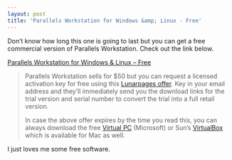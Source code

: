 ```yaml
---
layout: post
title: 'Parallels Workstation for Windows &amp; Linux - Free'
---
```

Don’t know how long this one is going to last but you can get a free commercial version of Parallels Workstation. Check out the link below.

[Parallels Workstation for Windows & Linux – Free](http://www.labnol.org/software/download-parallels-workstation-free/6297/)

> Parallels Workstation sells for $50 but you can request a licensed activation key for free using this [Lunarpages offer](http://www.parallels.com/getkey/lunarp/). Key in your email address and they’ll immediately send you the download links for the trial version and serial number to convert the trial into a full retail version.
> 
> In case the above offer expires by the time you read this, you can always download the free [Virtual PC](http://www.microsoft.com/windows/products/winfamily/virtualpc/default.mspx) (Microsoft) or Sun’s [VirtualBox](http://www.virtualbox.org/) which is available for Mac as well.

I just loves me some free software.
